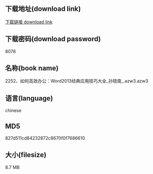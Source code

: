 ## 下载地址(download link)
[下载链接 download link](https://voluble-croquembouche-d321dc.netlify.app/?s=2252%E3%80%81%E5%A6%82%E4%BD%95%E9%AB%98%E6%95%88%E5%8A%9E%E5%85%AC%EF%BC%9AWord2013%E7%BB%8F%E5%85%B8%E5%BA%94%E7%94%A8%E6%8A%80%E5%B7%A7%E5%A4%A7%E5%85%A8_%E5%AD%99%E6%99%93%E5%8D%97_.azw3)

## 下载密码(download password)
8078

## 名称(book name)
2252、如何高效办公：Word2013经典应用技巧大全_孙晓南_.azw3.azw3

## 语言(language)
chinese

## MD5
827d511cd84232872c8670f0f7686610

## 大小(filesize)
8.7 MB
